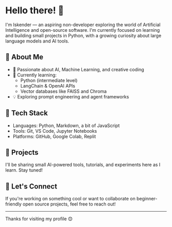 # Hello there! 👋

I'm Iskender — an aspiring non-developer exploring the world of Artificial Intelligence and open-source software. I'm currently focused on learning and building small projects in Python, with a growing curiosity about large language models and AI tools.

## 🚀 About Me
- 🧠 Passionate about AI, Machine Learning, and creative coding
- 🌱 Currently learning:
  - Python (intermediate level)
  - LangChain & OpenAI APIs
  - Vector databases like FAISS and Chroma
- 💡 Exploring prompt engineering and agent frameworks

## 🔧 Tech Stack
- Languages: Python, Markdown, a bit of JavaScript
- Tools: Git, VS Code, Jupyter Notebooks
- Platforms: GitHub, Google Colab, Replit

## 📌 Projects
I'll be sharing small AI-powered tools, tutorials, and experiments here as I learn. Stay tuned!

## 🤝 Let's Connect
If you're working on something cool or want to collaborate on beginner-friendly open source projects, feel free to reach out!

---

Thanks for visiting my profile 😊
